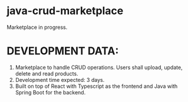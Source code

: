 # java-crud-marketplace
Marketplace in progress.

# DEVELOPMENT DATA:
1. Marketplace to handle CRUD operations. Users shall upload, update, delete and read products.
2. Development time expected: 3 days.
3. Built on top of React with Typescript as the frontend and Java with Spring Boot for the backend.
